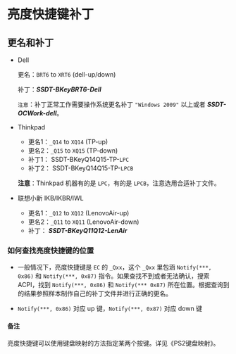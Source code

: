 # 亮度快捷键补丁

## 更名和补丁

- Dell

  更名：`BRT6` to `XRT6` (dell-up/down)

  补丁：***SSDT-BKeyBRT6-Dell***

  `注意`：补丁正常工作需要操作系统更名补丁 `"Windows 2009"` 以上或者 ***SSDT-OCWork-dell***。

- Thinkpad

  - 更名1：`_Q14` to `XQ14` (TP-up)
  - 更名2：`_Q15` to `XQ15` (TP-down)
  - 补丁1： SSDT-BKeyQ14Q15-TP-`LPC`
  - 补丁2： SSDT-BKeyQ14Q15-TP-`LPCB`

  **注意**：Thinkpad 机器有的是 `LPC`，有的是 `LPCB`，注意选用合适补丁文件。

- 联想小新 IKB/IKBR/IWL

  - 更名1：`_Q12` to `XQ12` (LenovoAir-up)
  - 更名2：`_Q11` to `XQ11` (LenovoAir-down)
  - 补丁： ***SSDT-BKeyQ11Q12-LenAir***

### 如何查找亮度快捷键的位置

- 一般情况下，亮度快捷键是 `EC` 的 `_Qxx`，这个 `_Qxx` 里包涵 `Notify(***, 0x86)` 和 `Notify(***, 0x87)` 指令。如果查找不到或者无法确认，搜索 ACPI，找到 `Notify(***, 0x86)` 和 `Notify(*** 0x87)` 所在位置。根据查询到的结果参照样本制作自己的补丁文件并进行正确的更名。

- `Notify(***, 0x86)` 对应 up 键，`Notify(***, 0x87)` 对应 down 键

#### 备注

亮度快捷键可以使用键盘映射的方法指定某两个按键。详见《PS2键盘映射》。

